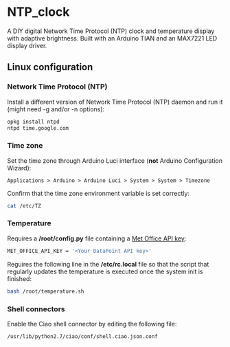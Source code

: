 # NTP_clock

A DIY digital Network Time Protocol (NTP) clock and temperature display with adaptive brightness. Built with an Arduino TIAN and an MAX7221 LED display driver.

## Linux configuration

### Network Time Protocol (NTP)

Install a different version of Network Time Protocol (NTP) daemon and run it (might need -g and/or -n options):

```bash
opkg install ntpd
ntpd time.google.com
```

### Time zone

Set the time zone through Arduino Luci interface (**not** Arduino Configuration Wizard):

```
Applications > Arduino > Arduino Luci > System > System > Timezone
```

Confirm that the time zone environment variable is set correctly:

```bash
cat /etc/TZ
```

### Temperature

Requires a **/root/config.py** file containing a [Met Office API key](https://www.metoffice.gov.uk/services/data/datapoint/api):

```bash
MET_OFFICE_API_KEY = '<Your DataPoint API key>'
```

Reguires the following line in the **/etc/rc.local** file so that the script that regularly updates the temperature is executed once the system init is finished:

```bash
bash /root/temperature.sh
```

### Shell connectors

Enable the Ciao shell connector by editing the following file:

```
/usr/lib/python2.7/ciao/conf/shell.ciao.json.conf
```

  




